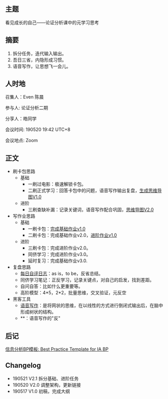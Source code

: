 ## 主题
看见成长的自己——论证分析课中的元学习思考


## 摘要
1. 拆分任务，迭代输入输出。
2. 吾日三省，内隐形成习惯。
3. 语音写作，让思想飞一会儿。



## 人时地

召集人：Even 陈晨

参与人:  论证分析二期

分享人：皓同学

会议时间: 190520 19:42 UTC+8

会议地点: Zoom

## 正文

- 刷卡包思路
  - 基础
    - 一刷过电影：极速解锁卡包。
    - 二刷正式学习：回答卡包中的问题，语音写作输出复盘，[生成思维导图V1.0](https://github.com/kiaorahao/AA002_Template/issues/3)
  - 进阶
    - 三刷查缺补漏：记录关键词，语音写作配合巩固，[思维导图V2.0](https://github.com/kiaorahao/AA002_Template/blob/master/assets/AA002_notes.pdf)
- 写作业思路
  - 基础
    - 一刷卡包：[完成基础作业v1.0](https://github.com/kiaorahao/AA002_Template/issues)
    - 二刷卡包：完成基础作业v2.0，[进阶作业v1.0](https://github.com/kiaorahao/AA002_Template/issues/2)
  - 进阶
    - 三刷卡包：完成进阶作业v2.0。
    - 同侪学习：完成进阶作业v3.0。
    - 延时复习：完成基础作业v3.0.
- 复盘思路
  - [每日自评日志](https://github.com/kiaorahao/AA002_Template/issues/4)：as is，to be，反省总结。 
  - 同侪学习笔记：正反学习，记录关键点，对自己的启发，找到差距。
  - 自问自答：比如什么更重要等。
  - 高阶模型：4\*5，2*2，批量思维，交叉验证，元反空  
- 黑客工具
  - [语音写作](https://github.com/kiaorahao/AA002_Template/issues/5)：是将网状的思维，在以线性的方式进行倒闭式输出后，在脑中形成树状的结构。
  - **：语音写作的"反"

## 后记
[信息分析BP模板: Best Practice Template for IA BP](https://github.com/kiaorahao/IABP_Template)

## Changelog

- 190521 V2.1 拆分基础、进阶任务
- 190520 V2.0 调整架构，更新链接
- 190517 V1.0 初稿，完成大纲
